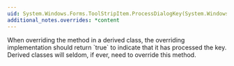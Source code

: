 ```yaml
---
uid: System.Windows.Forms.ToolStripItem.ProcessDialogKey(System.Windows.Forms.Keys)
additional_notes.overrides: *content
---
```


<p>When overriding the <xref href="System.Windows.Forms.ToolStripItem.ProcessDialogKey(System.Windows.Forms.Keys)"></xref> method in a derived class, the overriding implementation should return `true` to indicate that it has processed the key. Derived classes will seldom, if ever, need to override this method.</p>


